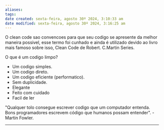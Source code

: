 ```yaml
---
aliases: 
tags: 
date created: sexta-feira, agosto 30º 2024, 3:10:33 am
date modified: sexta-feira, agosto 30º 2024, 3:16:25 am
---
```

O clean code sao convencoes para que seu codigo se apresente da melhor maneira possivel, esse termo foi cunhado e ainda é utilizado devido ao livro mais famoso sobre isso, Clean Code de Robert. C.Martin Series.

O que é um codigo limpo?
- Um codigo simples.
- Um codigo direto.
- Um codigo eficiente (performatico).
- Sem duplicidade.
- Elegante
- Feito com cuidado
- Facil de ler

"Qualquer tolo consegue escrever codigo que um computador entenda. Bons programadores escrevem código que humanos possam entender". - Martin Fowler.

---